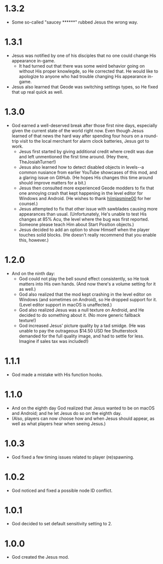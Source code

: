 # 1.3.2
- Some so-called "saucey \*\*\*\*\*\*" rubbed Jesus the wrong way.
# 1.3.1
- Jesus was notified by one of his disciples that no one could change His appearance in-game.
    - It had turned out that there was some weird behavior going on without His proper knowlegde, so He corrected that. <cy>He would like to apologize to anyone who had trouble changing His appearance in-game.</c>
- Jesus also learned that Geode was switching settings types, so He fixed that up real quick as well.
# 1.3.0
- God earned a well-deserved break after those first nine days, especially given the current state of the world right now. Even though Jesus learned of that news the hard way after spending four hours on a round-trip visit to the local merchant for alarm clock batteries, Jesus got to work.
    - Jesus first started by giving additional credit where credit was due and left unmentioned the first time around. <cl>(Hey there, TheJosiahTurner!)</c>
    - Jesus also learned how to detect disabled objects in levels--a common nusiance from earlier YouTube showcases of this mod, and a glaring issue on GitHub. <cl>(He hopes His changes this time around should improve matters for a bit.)</c>
    - Jesus then consulted more experienced Geode modders to fix that one annoying crash that kept happening in the level editor for Windows and Android. <cl>(He wishes to thank [hiimjasmine00](https://github.com/hiimjasmine00) for her counsel.)</c>
    - Jesus attempted to fix that other issue with sawblades causing more appearances than usual. <cl>(Unfortunately, He's unable to test His changes at 85% Acu, the level where the bug was first reported. Someone please teach Him about Start Position objects.)</c>
    - Jesus decided to add an option to show Himself when the player touches solid blocks. <cl>(He doesn't really recommend that you enable this, however.)</c>
# 1.2.0
- And on the ninth day:
    - God could not play the bell sound effect consistently, so He took matters into His own hands. <cl>(And now there's a volume setting for it as well.)</c>
    - God also realized that the mod kept crashing in the level editor on Windows <cl>(and sometimes on Android), so He dropped support for it. (Level editor support in macOS is unaffected.)</c>
    - God also realized Jesus was a null texture on Android, and He decided to do something about it. <cl>(No more generic fallback texture!)</c>
    - God increased Jesus' picture quality by a tad smidge. <cl>(He was unable to pay the outrageous $14.50 USD fee Shutterstock demanded for the full quality image, and had to settle for less. Imagine if sales tax was included!)</c>
# 1.1.1
- God made a mistake with His function hooks.
# 1.1.0
- And on the eighth day God realized that Jesus wanted to be on macOS and Android; and he let Jesus do so on the eighth day.
- <cl>(Also, players can now choose how and when Jesus should appear, as well as what players hear when seeing Jesus.)</c>
# 1.0.3
- God fixed a few timing issues related to player (re)spawning.
# 1.0.2
- God noticed and fixed a possible node ID conflict.
# 1.0.1
- God decided to set default sensitivity setting to 2.
# 1.0.0
- God created the Jesus mod.